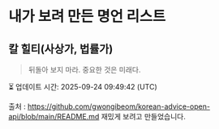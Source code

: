 # 내가 보려 만든 명언 리스트

##  칼 힐티(사상가, 법률가)
> 뒤돌아 보지 마라. 중요한 것은 미래다.


⏳ 업데이트 시간: 2025-09-24 09:49:42 (UTC)

출처 : https://github.com/gwongibeom/korean-advice-open-api/blob/main/README.md
재밌게 보려고 만들었습니다.
